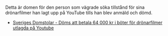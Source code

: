 Detta är domen för den person som vägrade söka tillstånd för sina drönarfilmer han lagt upp på YouTube tills han blev anmäld och dömd.

* [Sveriges Domstolar - Döms att betala 64 000 kr i böter för drönarfilmer utlagda på Youtube](https://www.domstol.se/nyheter/2022/02/doms-att-betala-64-000-kr-i-boter-for-dronarfilmer-utlagda-pa-youtube/)
